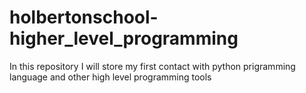 # holbertonschool-higher_level_programming

In this repository I will store my first contact with python prigramming language
and other high level programming tools